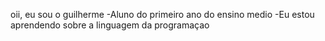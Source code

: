 oii, eu sou o guilherme
-Aluno do primeiro ano do ensino medio
-Eu estou aprendendo sobre a linguagem da programaçao
